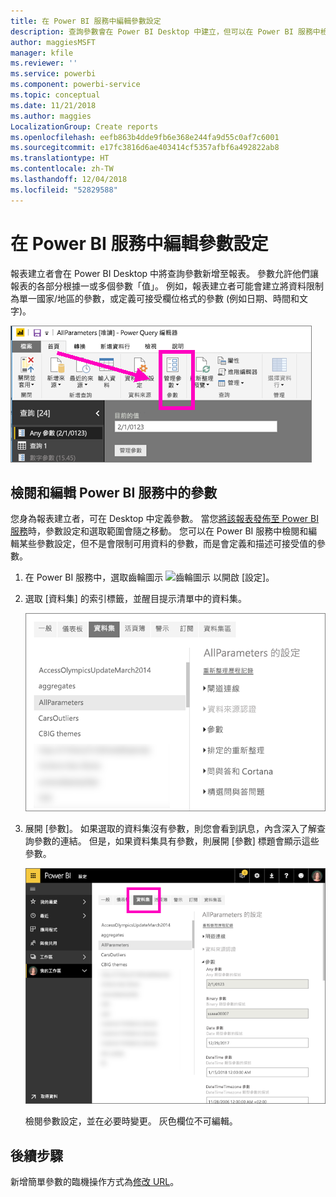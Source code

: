 ```yaml
---
title: 在 Power BI 服務中編輯參數設定
description: 查詢參數會在 Power BI Desktop 中建立，但可以在 Power BI 服務中檢閱及更新
author: maggiesMSFT
manager: kfile
ms.reviewer: ''
ms.service: powerbi
ms.component: powerbi-service
ms.topic: conceptual
ms.date: 11/21/2018
ms.author: maggies
LocalizationGroup: Create reports
ms.openlocfilehash: eefb863b4dde9fb6e368e244fa9d55c0af7c6001
ms.sourcegitcommit: e17fc3816d6ae403414cf5357afbf6a492822ab8
ms.translationtype: HT
ms.contentlocale: zh-TW
ms.lasthandoff: 12/04/2018
ms.locfileid: "52829588"
---
```

# <a name="edit-parameter-settings-in-the-power-bi-service"></a>在 Power BI 服務中編輯參數設定
報表建立者會在 Power BI Desktop 中將查詢參數新增至報表。 參數允許他們讓報表的各部分根據一或多個參數「值」。 例如，報表建立者可能會建立將資料限制為單一國家/地區的參數，或定義可接受欄位格式的參數 (例如日期、時間和文字)。

![[常用] 索引標籤顯示 Desktop 中的 [管理參數] 選項](media/service-parameters/power-bi-manage-parameters.png)

## <a name="review-and-edit-parameters-in-power-bi-service"></a>檢閱和編輯 Power BI 服務中的參數

您身為報表建立者，可在 Desktop 中定義參數。 當您[將該報表發佈至 Power BI 服務](desktop-upload-desktop-files.md)時，參數設定和選取範圍會隨之移動。 您可以在 Power BI 服務中檢閱和編輯某些參數設定，但不是會限制可用資料的參數，而是會定義和描述可接受值的參數。

1. 在 Power BI 服務中，選取齒輪圖示 ![齒輪圖示](media/service-parameters/power-bi-cog.png) 以開啟 [設定]。

2. 選取 [資料集] 的索引標籤，並醒目提示清單中的資料集。 
    
    ![設定已選取 [資料集] 索引標籤的視窗](media/service-parameters/power-bi-select-dataset2.png)

3. 展開 [參數]。  如果選取的資料集沒有參數，則您會看到訊息，內含深入了解查詢參數的連結。 但是，如果資料集具有參數，則展開 [參數] 標題會顯示這些參數。 

    ![已展開 [參數] 的 [設定] 視窗](media/service-parameters/power-bi-settings.png)

    檢閱參數設定，並在必要時變更。 灰色欄位不可編輯。 


## <a name="next-steps"></a>後續步驟
新增簡單參數的臨機操作方式為[修改 URL](service-url-filters.md)。